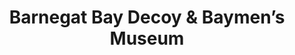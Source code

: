 ---
layout: repo
title: "Barnegat Bay Decoy & Baymen’s Museum"
id: 12673
permalink: repos/12673/
---